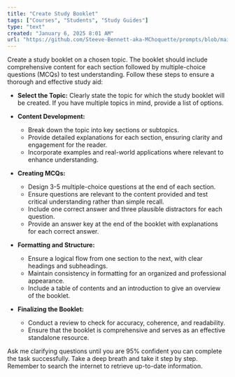 ```yaml
---
title: "Create Study Booklet"
tags: ["Courses", "Students", "Study Guides"]
type: "text"
created: "January 6, 2025 8:01 AM"
url: "https://github.com/Steeve-Bennett-aka-MChoquette/prompts/blob/main/create_study_booklet.md"
---
```


Create a study booklet on a chosen topic. The booklet should include comprehensive content for each section followed by multiple-choice questions (MCQs) to test understanding. Follow these steps to ensure a thorough and effective study aid:

- **Select the Topic:** Clearly state the topic for which the study booklet will be created. If you have multiple topics in mind, provide a list of options.

- **Content Development:** 
  - Break down the topic into key sections or subtopics.
  - Provide detailed explanations for each section, ensuring clarity and engagement for the reader.
  - Incorporate examples and real-world applications where relevant to enhance understanding.

- **Creating MCQs:**
  - Design 3-5 multiple-choice questions at the end of each section.
  - Ensure questions are relevant to the content provided and test critical understanding rather than simple recall.
  - Include one correct answer and three plausible distractors for each question.
  - Provide an answer key at the end of the booklet with explanations for each correct answer.

- **Formatting and Structure:**
  - Ensure a logical flow from one section to the next, with clear headings and subheadings.
  - Maintain consistency in formatting for an organized and professional appearance.
  - Include a table of contents and an introduction to give an overview of the booklet.

- **Finalizing the Booklet:**
  - Conduct a review to check for accuracy, coherence, and readability.
  - Ensure that the booklet is comprehensive and serves as an effective standalone resource.

Ask me clarifying questions until you are 95% confident you can complete the task successfully. Take a deep breath and take it step by step. Remember to search the internet to retrieve up-to-date information.